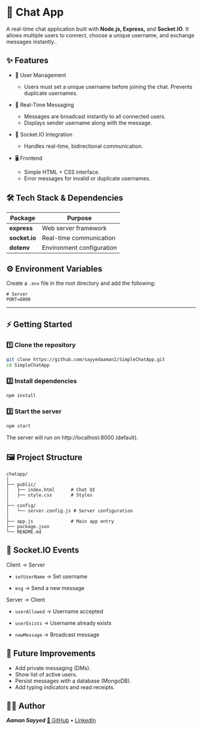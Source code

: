
# 💬 Chat App

A real-time chat application built with **Node.js, Express,** and **Socket.IO**.
It allows multiple users to connect, choose a unique username, and exchange messages instantly..

## ✨ Features
- 👥 User Management
    - Users must set a unique username before joining the chat. Prevents duplicate usernames.

- 💬 Real-Time Messaging
    - Messages are broadcast instantly to all connected users.
    - Displays sender username along with the message.

- 🔌 Socket.IO Integration
    - Handles real-time, bidirectional communication.

- 🖥️ Frontend
    - Simple HTML + CSS interface.
    - Error messages for invalid or duplicate usernames.

## 🛠️ Tech Stack & Dependencies

| Package       | Purpose                   |
| ------------- | ------------------------- |
| **express**   | Web server framework      |
| **socket.io** | Real-time communication   |
| **dotenv**    | Environment configuration |


## ⚙️ Environment Variables

Create a `.env` file in the root directory and add the following:

```env
# Server
PORT=8000

```

---

## ⚡ Getting Started
### 1️⃣ Clone the repository
```bash
git clone https://github.com/sayyedaaman2/SimpleChatApp.git
cd SimpleChatApp
```

### 2️⃣ Install dependencies
```bash
npm install

```
### 3️⃣ Start the server
```bash
npm start
```
The server will run on http://localhost:8000 (default).

## 🖼️ Project Structure
```pgsql
chatapp/
│
├── public/
│   ├── index.html      # Chat UI
│   ├── style.css       # Styles
│
├── config/
│   └── server.config.js # Server configuration
│
├── app.js              # Main app entry
├── package.json
└── README.md
```
## 📡 Socket.IO Events

Client → Server

- `setUserName` → Set username

- `msg` → Send a new message

Server → Client

- `userAllowed` → Username accepted

- `userExists` → Username already exists

- `newMessage` → Broadcast message



## 🚀 Future Improvements
- Add private messaging (DMs).
- Show list of active users.
- Persist messages with a database (MongoDB).
- Add typing indicators and read receipts.

## 👨‍💻 Author
***Aaman Sayyed***
[🔗 GitHub](https://github.com/sayyedaaman2)
 • [LinkedIn](https://www.linkedin.com/in/sayyed-aaman/)